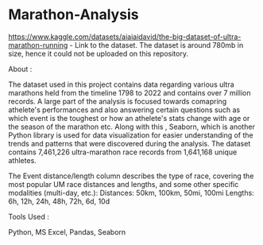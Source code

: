 # Marathon-Analysis

https://www.kaggle.com/datasets/aiaiaidavid/the-big-dataset-of-ultra-marathon-running - Link to the dataset. The dataset is around 780mb in size, hence it could not be uploaded on this repository.

About :

The dataset used in this project contains data regarding various ultra marathons held from the timeline 1798 to 2022 and contains over 7 million records. 
A large part of the analysis is focused towards comapring athelete's performances and also answering certain questions such as which event is the toughest or how an athelete's stats change with age or the season of the marathon etc. 
Along with this , Seaborn, which is another Python library is used for data visualization for easier understanding of the trends and patterns that were discovered during the analysis.
The dataset contains 7,461,226 ultra-marathon race records from 1,641,168 unique athletes.

The Event distance/length column describes the type of race, covering the most popular UM race distances and lengths, and some other specific modalities (multi-day, etc.):
Distances: 50km, 100km, 50mi, 100mi
Lengths: 6h, 12h, 24h, 48h, 72h, 6d, 10d

Tools Used :

Python, MS Excel, Pandas, Seaborn
